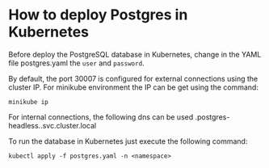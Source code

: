 # How to deploy Postgres in Kubernetes
Before deploy the PostgreSQL database in Kubernetes, change in the YAML file postgres.yaml the `user` and `password`.

By default, the port 30007 is configured for external connections using the cluster IP. For minikube environment the IP can be get using the command:

`minikube ip`

For internal connections, the following dns can be used
<pod-name>.postgres-headless.<namespace>.svc.cluster.local

To run the database in Kubernetes just execute the following command:

`kubectl apply -f postgres.yaml -n <namespace>`
